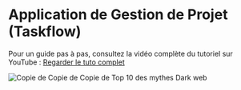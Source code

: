 
# Application de Gestion de Projet (Taskflow)

Pour un guide pas à pas, consultez la vidéo complète du tutoriel sur YouTube :
[Regarder le tuto complet]()

![Copie de Copie de Copie de Top 10 des mythes Dark web](https://github.com/user-attachments/assets/395965da-a366-4b0c-af59-397c930b5ebe)



